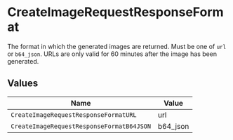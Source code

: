 # CreateImageRequestResponseFormat

The format in which the generated images are returned. Must be one of `url` or `b64_json`. URLs are only valid for 60 minutes after the image has been generated.


## Values

| Name                                      | Value                                     |
| ----------------------------------------- | ----------------------------------------- |
| `CreateImageRequestResponseFormatURL`     | url                                       |
| `CreateImageRequestResponseFormatB64JSON` | b64_json                                  |